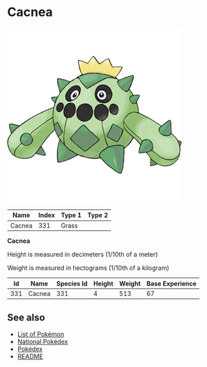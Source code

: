 # Cacnea


![Cacnea](images/331.png)

| **Name** | **Index** | **Type 1** | **Type 2** |
|----|----|----|----|
| Cacnea | 331 | Grass  |  |

**Cacnea** 


Height is measured in decimeters (1/10th of a meter)

Weight is measured in hectograms (1/10th of a kilogram)

| **Id** | **Name** | **Species Id** | **Height** | **Weight** | **Base Experience** |
|--------|----------|----------------|------------|------------|---------------------|
| 331 | Cacnea | 331 | 4 | 513 | 67 |


## See also

- [List of Pokémon](../pokemon.md)
- [National Pokédex](../national_pokedex.md)
- [Pokédex](../pokedex.md)
- [README](../README.md)
